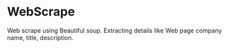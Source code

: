 # WebScrape
Web scrape using Beautiful soup. Extracting details like Web page company name, title, description.
